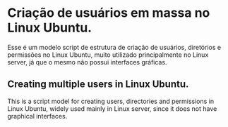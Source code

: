 # Criação de usuários em massa no Linux Ubuntu.
Esse é um modelo script de estrutura de criação de usuários, diretórios e permissões no Linux Ubuntu, muito utilizado principalmente no Linux server, já que o mesmo não possui interfaces gráficas.

## Creating multiple users in Linux Ubuntu.
This is a script model for creating users, directories and permissions in Linux Ubuntu, widely used mainly in Linux server, since it does not have graphical interfaces.
